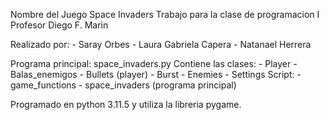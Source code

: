 Nombre del Juego Space Invaders
Trabajo para la clase de programacion I
Profesor Diego F. Marin

Realizado por:
    - Saray Orbes
    - Laura Gabriela Capera
    - Natanael Herrera


Programa principal: space_invaders.py
Contiene las clases:
    - Player 
    - Balas_enemigos
    - Bullets (player)
    - Burst
    - Enemies
    - Settings
Script:
    - game_functions
    - space_invaders (programa principal)

Programado en python 3.11.5 y utiliza la libreria pygame.




